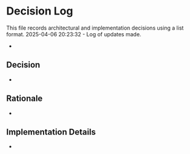 # Decision Log

This file records architectural and implementation decisions using a list format.
2025-04-06 20:23:32 - Log of updates made.

*

## Decision

*

## Rationale 

*

## Implementation Details

*